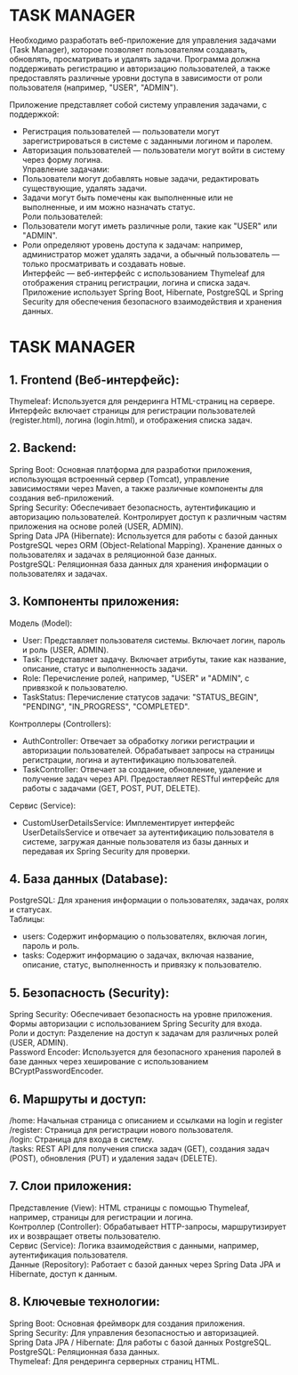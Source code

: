 # TASK MANAGER #

Необходимо разработать веб-приложение для управления задачами (Task Manager), которое позволяет пользователям создавать, обновлять, просматривать и удалять задачи. Программа должна поддерживать регистрацию и авторизацию пользователей, а также предоставлять различные уровни доступа в зависимости от роли пользователя (например, "USER", "ADMIN").

Приложение представляет собой систему управления задачами, с поддержкой:  

- Регистрация пользователей — пользователи могут зарегистрироваться в системе с заданными логином и паролем.  
- Авторизация пользователей — пользователи могут войти в систему через форму логина.  
Управление задачами:  
- Пользователи могут добавлять новые задачи, редактировать существующие, удалять задачи.  
- Задачи могут быть помечены как выполненные или не выполненные, и им можно назначать статус.  
Роли пользователей:  
- Пользователи могут иметь различные роли, такие как "USER" или "ADMIN".  
- Роли определяют уровень доступа к задачам: например, администратор может удалять задачи, а обычный пользователь — только просматривать и создавать новые.  
Интерфейс — веб-интерфейс с использованием Thymeleaf для отображения страниц регистрации, логина и списка задач.  
Приложение использует Spring Boot, Hibernate, PostgreSQL и Spring Security для обеспечения безопасного взаимодействия и хранения данных. 

# TASK MANAGER #

## 1. Frontend (Веб-интерфейс): ##
Thymeleaf: Используется для рендеринга HTML-страниц на сервере. Интерфейс включает страницы для регистрации пользователей (register.html), логина (login.html), 
и отображения списка задач.
## 2. Backend: ##
Spring Boot: Основная платформа для разработки приложения, использующая встроенный сервер (Tomcat), управление зависимостями через Maven, а также различные компоненты для создания веб-приложений.  
Spring Security: Обеспечивает безопасность, аутентификацию и авторизацию пользователей. Контролирует доступ к различным частям приложения на основе ролей (USER, ADMIN).  
Spring Data JPA (Hibernate): Используется для работы с базой данных PostgreSQL через ORM (Object-Relational Mapping). Хранение данных о пользователях и задачах в реляционной базе данных.  
PostgreSQL: Реляционная база данных для хранения информации о пользователях и задачах.  
## 3. Компоненты приложения:  ##
Модель (Model):
- User: Представляет пользователя системы. Включает логин, пароль и роль (USER, ADMIN).  
- Task: Представляет задачу. Включает атрибуты, такие как название, описание, статус и выполненность задачи.  
- Role: Перечисление ролей, например, "USER" и "ADMIN", с привязкой к пользователю.  
- TaskStatus: Перечисление статусов задачи: "STATUS_BEGIN", "PENDING", "IN_PROGRESS", "COMPLETED".  

Контроллеры (Controllers):
- AuthController: Отвечает за обработку логики регистрации и авторизации пользователей. Обрабатывает запросы на страницы регистрации, логина и аутентификацию пользователей.  
- TaskController: Отвечает за создание, обновление, удаление и получение задач через API. Предоставляет RESTful интерфейс для работы с задачами (GET, POST, PUT, DELETE). 

Сервис (Service):
- CustomUserDetailsService: Имплементирует интерфейс UserDetailsService и отвечает за аутентификацию пользователя в системе, загружая данные пользователя из базы данных и передавая их Spring Security для проверки.  
## 4. База данных (Database): ##
PostgreSQL: Для хранения информации о пользователях, задачах, ролях и статусах.  
Таблицы:  
- users: Содержит информацию о пользователях, включая логин, пароль и роль.  
- tasks: Содержит информацию о задачах, включая название, описание, статус, выполненность и привязку к пользователю.  
## 5. Безопасность (Security): ##
Spring Security: Обеспечивает безопасность на уровне приложения.  
Формы авторизации с использованием Spring Security для входа.  
Роли и доступ: Разделение на доступ к задачам для различных ролей (USER, ADMIN).  
Password Encoder: Используется для безопасного хранения паролей в базе данных через хеширование с использованием BCryptPasswordEncoder.  
## 6. Маршруты и доступ: ##
/home: Начальная страница с описанием и ссылками на login и register
/register: Страница для регистрации нового пользователя.  
/login: Страница для входа в систему.  
/tasks: REST API для получения списка задач (GET), создания задач (POST), обновления (PUT) и удаления задач (DELETE).  
## 7. Слои приложения: ##
Представление (View): HTML страницы с помощью Thymeleaf, например, страницы для регистрации и логина.  
Контроллер (Controller): Обрабатывает HTTP-запросы, маршрутизирует их и возвращает ответы пользователю.  
Сервис (Service): Логика взаимодействия с данными, например, аутентификация пользователя.  
Данные (Repository): Работает с базой данных через Spring Data JPA и Hibernate, доступ к данным.  
## 8. Ключевые технологии: ##
Spring Boot: Основная фреймворк для создания приложения.  
Spring Security: Для управления безопасностью и авторизацией.  
Spring Data JPA / Hibernate: Для работы с базой данных PostgreSQL.  
PostgreSQL: Реляционная база данных.  
Thymeleaf: Для рендеринга серверных страниц HTML.  